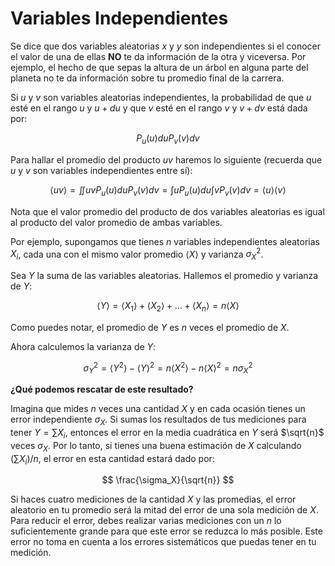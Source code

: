 # Variables Independientes

Se dice que dos variables aleatorias $x$ y $y$ son independientes si el conocer el valor de una de ellas **NO** te da información de la otra y viceversa. Por ejemplo, el hecho de que sepas la altura de un árbol en alguna parte del planeta no te da información sobre tu promedio final de la carrera.

Si $u$ y $v$ son variables aleatorias independientes, la probabilidad de que $u$ esté en el rango $u$ y $u + du$ y que $v$ esté en el rango $v$ y $v + dv$ está dada por:

$$
P_u(u) du P_v(v) dv
$$

Para hallar el promedio del producto $uv$ haremos lo siguiente (recuerda que $u$ y $v$ son variables independientes entre sí):

$$
\langle uv \rangle = \iint uv P_u(u) du P_v(v) dv = \int u P_u(u) du \int v P_v(v) dv = \langle u \rangle \langle v \rangle
$$

Nota que el valor promedio del producto de dos variables aleatorias es igual al producto del valor promedio de ambas variables.

Por ejemplo, supongamos que tienes $n$ variables independientes aleatorias $X_i$, cada una con el mismo valor promedio $\langle X \rangle$ y varianza $\sigma_X^2$.

Sea $Y$ la suma de las variables aleatorias. Hallemos el promedio y varianza de $Y$:

$$
\langle Y \rangle = \langle X_1 \rangle + \langle X_2 \rangle + \dots + \langle X_n \rangle = n \langle X \rangle
$$

Como puedes notar, el promedio de $Y$ es $n$ veces el promedio de $X$.

Ahora calculemos la varianza de $Y$:

$$
\sigma_Y^2 = \langle Y^2 \rangle - \langle Y \rangle^2 = n \langle X^2 \rangle - n \langle X \rangle^2 = n \sigma_X^2
$$

**¿Qué podemos rescatar de este resultado?**

Imagina que mides $n$ veces una cantidad $X$ y en cada ocasión tienes un error independiente $\sigma_X$. Si sumas los resultados de tus mediciones para tener $Y = \sum X_i$, entonces el error en la media cuadrática en $Y$ será $\sqrt{n}$ veces $\sigma_X$. Por lo tanto, si tienes una buena estimación de $X$ calculando $\left( \sum X_i \right)/n$, el error en esta cantidad estará dado por:

$$
\frac{\sigma_X}{\sqrt{n}}
$$

Si haces cuatro mediciones de la cantidad $X$ y las promedias, el error aleatorio en tu promedio será la mitad del error de una sola medición de $X$. Para reducir el error, debes realizar varias mediciones con un $n$ lo suficientemente grande para que este error se reduzca lo más posible. Este error no toma en cuenta a los errores sistemáticos que puedas tener en tu medición.
